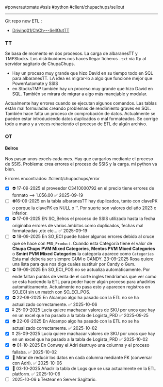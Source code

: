 #powerautomate
#ssis
#python 
#client/chupachups/sellout
___

Git repo new ETL : 
- [Driving01/ChCh---SellOutTT](https://github.com/Driving01/ChCh---SellOutTT)

### TT 
Se basa de momento en dos procesos. La carga de albaranesTT y TMPStocks. Los distribuidores nos haces llegar ficheros `.txt` vía ftp al servidor sagitario de ChupaChups.

- Hay un proceso muy grande que hizo David en su tiempo todo en SQL para albaranesTT. LA idea es migrar-lo a algo que funcione mejor que PowerAutomate y SSIS
- en StocksTMP también hay un proceso muy grande que hizo David en SQL. También se mirara de migrar a algo más manejable y modular.

Actualmente hay errores cuando se ejecutan algunos comandos. Las tablas están mal formuladas creando problemas de rendimiento graves en SQL. También hace falta un proceso de comprobación de datos. Actualmente se pueden estar introduciendo datos duplicados o mal formateados. Se corrige todo a mano y a veces rehaciendo el proceso de ETL de algún archivo.

### OT

#### Belros
Nos pasan unos excels cada mes. Hay que cargarlos mediante el proceso de SSIS. Problema: crea errores el proceso de SSIS y la carga. mi python va bien.

Errores encontrados: #client/chupachups/error

- [x] ⛔ 17-09-2025 el proveedor C3410000792 en el precio tiene errores de formato --> 1.056.00 ✅ 2025-09-19
- [ ] ⛔16-09-2025 en la tabla albaranesTT hay duplicados, tanto con clavePK o porque la clavePK es NULL o ''. Por suerte son valores del año 2023 o inferior.
- [x] ⛔ 17-09-2025 EN SO_Belros el proceso de SSIS utilizado hasta la fecha originaba errores de varios ámbitos como duplicados, fechas mal formateadas ,etc etc... ✅ 2025-09-19
- [ ] ⛔ 18-09-2025 En SO_ECI puede haber algunos errores debido al cruce que se hace con `PRD_Product`. Cuando esta Categoría tiene el valor de **Chupa Chups PVM Mixed Categories**, **Mentos PVM Mixed Categories** o **Smint PVM Mixed Categories** la categoría aparece como `Categories` Esta mal debería ser siempre GUM o CANDY. 23-09-2025 Rosa quiere una lista para que nos diga cuales sustituir por Candy o Gum.
- [ ] ⛔ 19-09-2025 En SO_ECI_POS no se actualiza automáticamente. Por ende faltan puntos de venta de el corte ingles tendríamos que ver como se esta haciendo la ETL para poder hacer algún proceso para añadirlos automáticamente. Actualmente no pasa esto y aparecen registros en SO_ECI sin un match con SO_ECI_POS.
- [x] ⛔ 22-09-2025 En Alcampo algo ha pasado con la ETL no se ha actualizado correctamente. ✅ 2025-10-06
- [x] ⏬ 25-09-2025 Lucia quiere machacar valores de SKU por unos que hay en un excel que ha pasado a la tabla de Logista_PRD ✅ 2025-09-25
- [x] ⛔ 22-09-2025 En Alcampo algo ha pasado con la ETL no se ha actualizado correctamente. ✅ 2025-10-02
- [x] ⏬ 25-09-2025 Lucia quiere machacar valores de SKU por unos que hay en un excel que ha pasado a la tabla de Logista_PRD ✅ 2025-10-02
- [x] ⛔ 01-10-2025 En Conway el Adri destruyo una columna y el proceso fallaba. ✅ 2025-10-02
- [x] 🔁 Mirar de reducir los datos en cada columna mediante FK (conversar con Adri). ✅ 2025-10-06
- [x] 🔼 03-10-2025 Añadir la tabla de Logs que se usa actualmente en la ETL platform. ✅ 2025-10-06
- [ ] 2025-10-06 ⏫ Testear en Server Sagitario.

